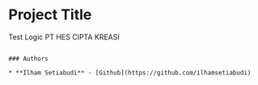 # Project Title

Test Logic PT HES CIPTA KREASI

```

### Authors

* **Ilham Setiabudi** - [Github](https://github.com/ilhamsetiabudi)
